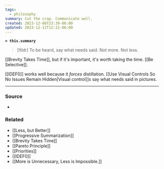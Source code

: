 ```yaml
---
tags:
  - philosophy
summary: Cut the crap. Communicate well.
created: 2023-12-06T23:39-06:00
updated: 2023-12-11T12:21-06:00
---
```

**`= this.summary`**

> [!tldr] To be heard, say what needs said. Not more. Not less. 

[[Brevity Takes Time]], but if it's important, it's worth taking the time. [[Be Selective]]. 

[[IDEF0]] works well because it *forces* distillation. [[Use Visual Controls So No Issues Remain Hidden|Visual control]]s say what needs said in pictures.

---
### Source
- 

### Related
- [[Less, but Better]]
- [[Progressive Summarization]]
- [[Brevity Takes Time]]
- [[Pareto Principle]]
- [[Priorities]]
- [[IDEF0]]
- [[More is Unnecessary, Less is Impossible.]]